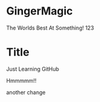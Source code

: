 # GingerMagic
The Worlds Best
At Something! 123

# Title
Just Learning GitHub

Hmmmmm!! 

another change
